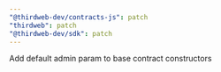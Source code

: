 ```yaml
---
"@thirdweb-dev/contracts-js": patch
"thirdweb": patch
"@thirdweb-dev/sdk": patch
---
```


Add default admin param to base contract constructors
